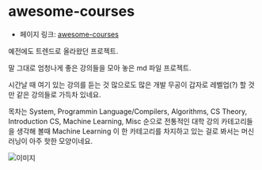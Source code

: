 # awesome-courses

- 페이지 링크: [awesome-courses](https://github.com/prakhar1989/awesome-courses)

예전에도 트렌드로 올라왔던 프로젝트.

말 그대로 엄청나게 좋은 강의들을 모아 놓은 md 파일 프로젝트.

시간날 때 여기 있는 강의를 듣는 것 많으로도 많은 개발 무공이 갑자로 레벨업(?) 할 것만 같은 강의들로 가득차 있네요.

목차는 System, Programmin Language/Compilers, Algorithms, CS Theory,  Introduction CS, Machine Learning, Misc 순으로 전통적인 대학 강의 카테고리들을 생각해 볼때 Machine Learning 이 한 카테고리를 차지하고 있는 걸로 봐서는 머신러닝이 아주 핫한 모양이네요.

![이미지](../img/001-01.png)
